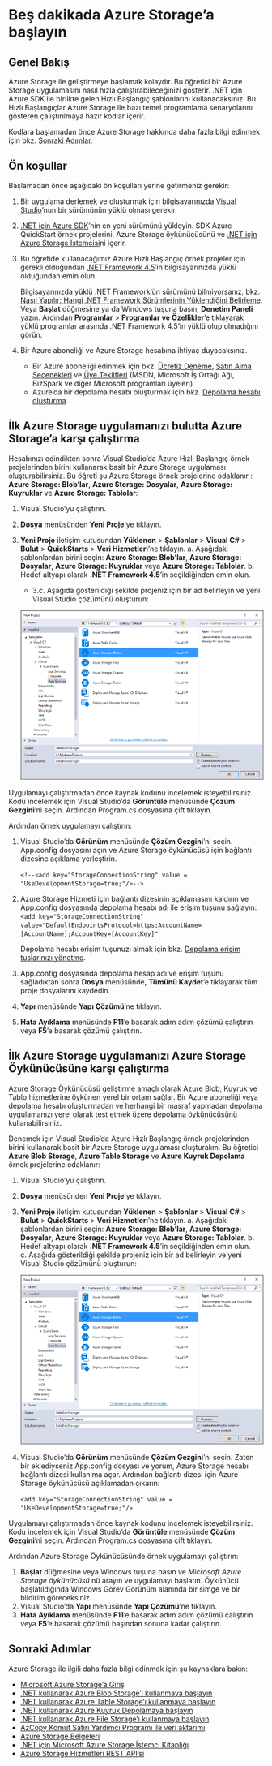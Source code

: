 <properties 
    pageTitle="Beş dakikada Azure Storage’a başlayın | Microsoft Azure" 
    description="Azure Storage Hızlı Başlangıç, Visual Studio ve Azure Storage öykünücüsü kullanarak Microsoft Azure Blob’ları, Tablo ve Kuyruklarını hızla kullanmaya başlayın. İlk Azure Storage uygulamanızı beş dakikada çalıştırın." 
    services="storage" 
    documentationCenter=".net" 
    authors="tamram" 
    manager="carmonm" 
    editor="tysonn"/>

<tags 
    ms.service="storage" 
    ms.workload="storage" 
    ms.tgt_pltfrm="na" 
    ms.devlang="dotnet" 
    ms.topic="get-started-article" 
    ms.date="05/23/2016"
    ms.author="tamram"/>

# Beş dakikada Azure Storage’a başlayın 

## Genel Bakış

Azure Storage ile geliştirmeye başlamak kolaydır. Bu öğretici bir Azure Storage uygulamasını nasıl hızla çalıştırabileceğinizi gösterir. .NET için Azure SDK ile birlikte gelen Hızlı Başlangıç şablonlarını kullanacaksınız. Bu Hızlı Başlangıçlar Azure Storage ile bazı temel programlama senaryolarını gösteren çalıştırılmaya hazır kodlar içerir. 

Kodlara başlamadan önce Azure Storage hakkında daha fazla bilgi edinmek için bkz. [Sonraki Adımlar](#next-steps).

## Ön koşullar

Başlamadan önce aşağıdaki ön koşulları yerine getirmeniz gerekir:

1. Bir uygulama derlemek ve oluşturmak için bilgisayarınızda [Visual Studio](https://www.visualstudio.com/)’nun bir sürümünün yüklü olması gerekir. 

2. [.NET için Azure SDK](https://azure.microsoft.com/downloads/)’nin en yeni sürümünü yükleyin. SDK Azure QuickStart örnek projelerini, Azure Storage öykünücüsünü ve [.NET için Azure Storage İstemcisi](https://msdn.microsoft.com/library/azure/dn261237.aspx)ni içerir.

3. Bu öğretide kullanacağımız Azure Hızlı Başlangıç örnek projeler için gerekli olduğundan [.NET Framework 4.5](http://www.microsoft.com/download/details.aspx?id=30653)’in bilgisayarınızda yüklü olduğundan emin olun. 

    Bilgisayarınızda yüklü .NET Framework’ün sürümünü bilmiyorsanız, bkz. [Nasıl Yapılır: Hangi .NET Framework Sürümlerinin Yüklendiğini Belirleme](https://msdn.microsoft.com/vstudio/hh925568.aspx). Veya **Başlat** düğmesine ya da Windows tuşuna basın, **Denetim Paneli** yazın. Ardından **Programlar** > **Programlar ve Özellikler**’e tıklayarak yüklü programlar arasında .NET Framework 4.5’in yüklü olup olmadığını görün.

4. Bir Azure aboneliği ve Azure Storage hesabına ihtiyaç duyacaksınız.

    - Bir Azure aboneliği edinmek için bkz. [Ücretiz Deneme](https://azure.microsoft.com/pricing/free-trial/), [Satın Alma Seçenekleri](https://azure.microsoft.com/pricing/purchase-options/) ve [Üye Teklifleri](https://azure.microsoft.com/pricing/member-offers/) (MSDN, Microsoft İş Ortağı Ağı, BizSpark ve diğer Microsoft programları üyeleri).
    - Azure’da bir depolama hesabı oluşturmak için bkz. [Depolama hesabı oluşturma](storage-create-storage-account.md#create-a-storage-account).

## İlk Azure Storage uygulamanızı bulutta Azure Storage’a karşı çalıştırma

Hesabınızı edindikten sonra Visual Studio’da Azure Hızlı Başlangıç örnek projelerinden birini kullanarak basit bir Azure Storage uygulaması oluşturabilirsiniz. Bu öğreti şu Azure Storage örnek projelerine odaklanır : **Azure Storage: Blob’lar**, **Azure Storage: Dosyalar**, **Azure Storage: Kuyruklar** ve **Azure Storage: Tablolar**:

1. Visual Studio’yu çalıştırın.
2. **Dosya** menüsünden **Yeni Proje**’ye tıklayın.
3. **Yeni Proje** iletişim kutusundan **Yüklenen** > **Şablonlar** > **Visual C#** > **Bulut** > **QuickStarts** > **Veri Hizmetleri**’ne tıklayın.
    a. Aşağıdaki şablonlardan birini seçin: **Azure Storage: Blob’lar**, **Azure Storage: Dosyalar**, **Azure Storage: Kuyruklar** veya **Azure Storage: Tablolar**.
    b. Hedef altyapı olarak **.NET Framework 4.5**’in seçildiğinden emin olun.
    - 3.c. Aşağıda gösterildiği şekilde projeniz için bir ad belirleyin ve yeni Visual Studio çözümünü oluşturun:
    
    ![Azure Hızlı Başlangıçlar][Image1]

Uygulamayı çalıştırmadan önce kaynak kodunu incelemek isteyebilirsiniz. Kodu incelemek için Visual Studio’da **Görüntüle** menüsünde **Çözüm Gezgini**’ni seçin. Ardından Program.cs dosyasına çift tıklayın. 

Ardından örnek uygulamayı çalıştırın:

1.  Visual Studio’da **Görünüm** menüsünde **Çözüm Gezgini**’ni seçin. App.config dosyasını açın ve Azure Storage öykünücüsü için bağlantı dizesine açıklama yerleştirin.

    `<!--<add key="StorageConnectionString" value = "UseDevelopmentStorage=true;"/>-->`

2.  Azure Storage Hizmeti için bağlantı dizesinin açıklamasını kaldırın ve App.config dosyasında depolama hesabı adı ile erişim tuşunu sağlayın: `<add key="StorageConnectionString" value="DefaultEndpointsProtocol=https;AccountName=[AccountName];AccountKey=[AccountKey]"`

    Depolama hesabı erişim tuşunuzı almak için bkz. [Depolama erişim tuşlarınızı yönetme](storage-create-storage-account.md#manage-your-storage-access-keys).

3.  App.config dosyasında depolama hesap adı ve erişim tuşunu sağladıktan sonra **Dosya** menüsünde, **Tümünü Kaydet**’e tıklayarak tüm proje dosyalarını kaydedin.
4.  **Yapı** menüsünde **Yapı Çözümü**’ne tıklayın.
5.  **Hata Ayıklama** menüsünde **F11**’e basarak adım adım çözümü çalıştırın veya **F5**’e basarak çözümü çalıştırın.


## İlk Azure Storage uygulamanızı Azure Storage Öykünücüsüne karşı çalıştırma

[Azure Storage Öykünücüsü](storage-use-emulator.md) geliştirme amaçlı olarak Azure Blob, Kuyruk ve Tablo hizmetlerine öykünen yerel bir ortam sağlar. Bir Azure aboneliği veya depolama hesabı oluşturmadan ve herhangi bir masraf yapmadan depolama uygulamanızı yerel olarak test etmek üzere depolama öykünücüsünü kullanabilirsiniz.

Denemek için Visual Studio’da Azure Hızlı Başlangıç örnek projelerinden birini kullanarak basit bir Azure Storage uygulaması oluşturalım. Bu öğretici **Azure Blob Storage**, **Azure Table Storage** ve **Azure Kuyruk Depolama** örnek projelerine odaklanır:

1. Visual Studio’yu çalıştırın.
2. **Dosya** menüsünden **Yeni Proje**’ye tıklayın.
3. **Yeni Proje** iletişim kutusundan **Yüklenen** > **Şablonlar** > **Visual C#** > **Bulut** > **QuickStarts** > **Veri Hizmetleri**’ne tıklayın.
   a. Aşağıdaki şablonlardan birini seçin: **Azure Storage: Blob’lar**, **Azure Storage: Dosyalar**, **Azure Storage: Kuyruklar** veya **Azure Storage: Tablolar**.
   b. Hedef altyapı olarak **.NET Framework 4.5**’in seçildiğinden emin olun.   
    c. Aşağıda gösterildiği şekilde projeniz için bir ad belirleyin ve yeni Visual Studio çözümünü oluşturun:
    
    ![Azure Hızlı Başlangıçlar][Image1]

4.  Visual Studio’da **Görünüm** menüsünde **Çözüm Gezgini**’ni seçin. Zaten bir eklediyseniz App.config dosyası ve yorum, Azure Storage hesabı bağlantı dizesi kullanıma açar. Ardından bağlantı dizesi için Azure Storage öykünücüsü açıklamadan çıkarın:

    `<add key="StorageConnectionString" value = "UseDevelopmentStorage=true;"/>`

Uygulamayı çalıştırmadan önce kaynak kodunu incelemek isteyebilirsiniz. Kodu incelemek için Visual Studio’da **Görüntüle** menüsünde **Çözüm Gezgini**’ni seçin. Ardından Program.cs dosyasına çift tıklayın. 

Ardından Azure Storage Öykünücüsünde örnek uygulamayı çalıştırın:

1.  **Başlat** düğmesine veya Windows tuşuna basın ve *Microsoft Azure Storage öykünücüsü* nü arayın ve uygulamayı başlatın. Öykünücü başlatıldığında Windows Görev Görünüm alanında bir simge ve bir bildirim göreceksiniz.
2.  Visual Studio’da **Yapı** menüsünde **Yapı Çözümü**’ne tıklayın. 
3.  **Hata Ayıklama** menüsünde **F11**’e basarak adım adım çözümü çalıştırın veya **F5**’e basarak çözümü başından sonuna kadar çalıştırın.

## Sonraki Adımlar

Azure Storage ile ilgili daha fazla bilgi edinmek için şu kaynaklara bakın:

* [Microsoft Azure Storage’a Giriş](storage-introduction.md)
* [.NET kullanarak Azure Blob Storage’ı kullanmaya başlayın](storage-dotnet-how-to-use-blobs.md)
* [.NET kullanarak Azure Table Storage’ı kullanmaya başlayın](storage-dotnet-how-to-use-tables.md)
* [.NET kullanarak Azure Kuyruk Depolamaya başlayın](storage-dotnet-how-to-use-queues.md)
* [.NET kullanarak Azure File Storage’ı kullanmaya başlayın](storage-dotnet-how-to-use-files.md)
* [AzCopy Komut Satırı Yardımcı Programı ile veri aktarımı](storage-use-azcopy.md)
* [Azure Storage Belgeleri](https://azure.microsoft.com/documentation/services/storage/)
* [.NET için Microsoft Azure Storage İstemci Kitaplığı](https://msdn.microsoft.com/library/azure/dn261237.aspx)
* [Azure Storage Hizmetleri REST API’si](https://msdn.microsoft.com/library/azure/dd179355.aspx)

[Image1]: ./media/storage-getting-started-guide/QuickStart.png
 



<!---HONumber=Jun16_HO2-->


